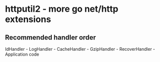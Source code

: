 httputil2 - more go net/http extensions
=======================================


Recommended handler order
-------------------------

IdHandler - LogHandler - CacheHandler - GzipHandler - RecoverHandler - Application code
